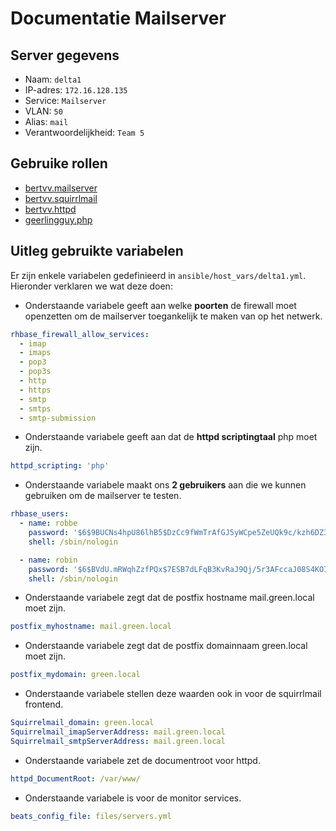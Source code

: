 # Documentatie Mailserver

## Server gegevens

- Naam: `delta1`
- IP-adres: `172.16.128.135`
- Service: `Mailserver`
- VLAN: `50`
- Alias: `mail`
- Verantwoordelijkheid: `Team 5`

## Gebruike rollen

- [bertvv.mailserver](https://galaxy.ansible.com/bertvv/mailserver/)
- [bertvv.squirrlmail](https://galaxy.ansible.com/bertvv/squirrelmail/)
- [bertvv.httpd](https://galaxy.ansible.com/bertvv/squirrelmail/httpd)
- [geerlingguy.php](https://galaxy.ansible.com/geerlingguy/php/)

## Uitleg gebruikte variabelen

Er zijn enkele variabelen gedefinieerd in `ansible/host_vars/delta1.yml`. Hieronder verklaren we wat deze doen:

- Onderstaande variabele geeft aan welke **poorten** de firewall moet openzetten om de mailserver toegankelijk te maken van op het netwerk.

```yaml
rhbase_firewall_allow_services:
  - imap
  - imaps
  - pop3
  - pop3s
  - http
  - https
  - smtp
  - smtps
  - smtp-submission
```

- Onderstaande variabele geeft aan dat de **httpd scriptingtaal** php moet zijn.

```yaml
httpd_scripting: 'php'
```

- Onderstaande variabele maakt ons **2 gebruikers** aan die we kunnen gebruiken om de mailserver te testen.

```yaml
rhbase_users:
  - name: robbe
    password: '$6$9BUCNs4hpU86lhB5$DzCc9fWmTrAfGJ5yWCpe5ZeUQk9c/kzh6DZ3HJQDtv2OjOFJTjnwz7nwe/iEd0j5vo05csc7t3INYf7rBqUZy0'
    shell: /sbin/nologin

  - name: robin
    password: '$6$BVdU.mRWqhZzfPQx$7ESB7dLFqB3KvRaJ9Qj/5r3AFccaJ08S4KOIr.PwessZCRldN.TVbyWbN6XTn6r2Fj6aZa5IUQRxV1/uzVOt/.'
    shell: /sbin/nologin
```

- Onderstaande variabele zegt dat de postfix hostname mail.green.local moet zijn.

```yaml
postfix_myhostname: mail.green.local
```

- Onderstaande variabele zegt dat de postfix domainnaam green.local moet zijn.

```yaml
postfix_mydomain: green.local
```

- Onderstaande variabele stellen deze waarden ook in voor de squirrlmail frontend.

```yaml
Squirrelmail_domain: green.local
Squirrelmail_imapServerAddress: mail.green.local
Squirrelmail_smtpServerAddress: mail.green.local
```

- Onderstaande variabele zet de documentroot voor httpd.

```yaml
httpd_DocumentRoot: /var/www/
```

- Onderstaande variabele is voor de monitor services.

```yaml
beats_config_file: files/servers.yml
```



